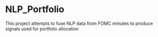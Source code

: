 # NLP_Portfolio
This project attempts to fuse NLP data from FOMC minutes to produce signals used for portfolio allocation
